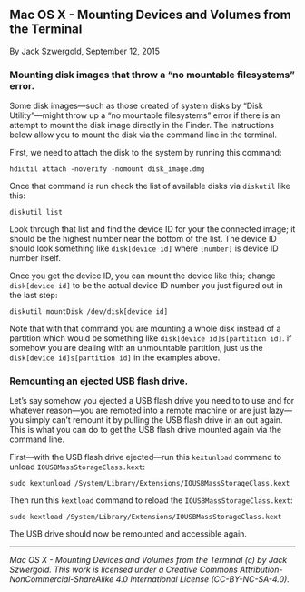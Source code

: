 ## Mac OS X - Mounting Devices and Volumes from the Terminal

By Jack Szwergold, September 12, 2015

### Mounting disk images that throw a “no mountable filesystems” error.

Some disk images—such as those created of system disks by “Disk Utility”—might throw up a “no mountable filesystems” error if there is an attempt to mount the disk image directly in the Finder. The instructions below allow you to mount the disk via the command line in the terminal.

First, we need to attach the disk to the system by running this command:

	hdiutil attach -noverify -nomount disk_image.dmg

Once that command is run check the list of available disks via `diskutil` like this:

	diskutil list

Look through that list and find the device ID for your the connected image; it should be the highest number near the bottom of the list. The device ID should look something like `disk[device id]` where `[number]` is device ID number itself.

Once you get the device ID, you can mount the device like this; change `disk[device id]` to be the actual device ID number you just figured out in the last step:

    diskutil mountDisk /dev/disk[device id]

Note that with that command you are mounting a whole disk instead of a partition which would be something like `disk[device id]s[partition id]`. if somehow you are dealing with an unmountable partition, just us the `disk[device id]s[partition id]` in the examples above.

### Remounting an ejected USB flash drive.

Let’s say somehow you ejected a USB flash drive you need to to use and for whatever reason—you are remoted into a remote machine or are just lazy—you simply can’t remount it by pulling the USB flash drive in an out again. This is what you can do to get the USB flash drive mounted again via the command line.

First—with the USB flash drive ejected—run this `kextunload` command to unload `IOUSBMassStorageClass.kext`:

    sudo kextunload /System/Library/Extensions/IOUSBMassStorageClass.kext

Then run this `kextload` command to reload the `IOUSBMassStorageClass.kext`:

    sudo kextload /System/Library/Extensions/IOUSBMassStorageClass.kext

The USB drive should now be remounted and accessible again.

***

*Mac OS X - Mounting Devices and Volumes from the Terminal (c) by Jack Szwergold. This work is licensed under a Creative Commons Attribution-NonCommercial-ShareAlike 4.0 International License (CC-BY-NC-SA-4.0).*